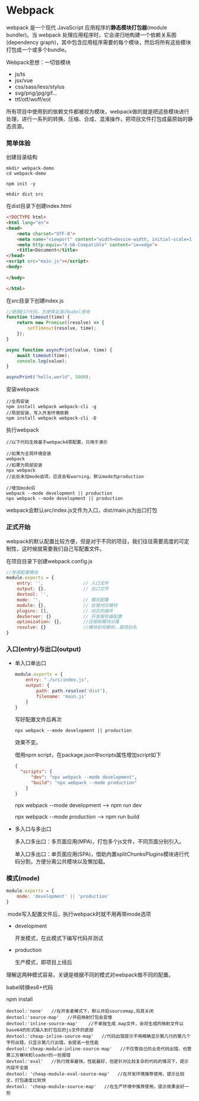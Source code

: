 # Webpack

webpack 是一个现代 JavaScript 应用程序的**静态模块打包器**(module bundler)。当 webpack 处理应用程序时，它会递归地构建一个依赖关系图(dependency graph)，其中包含应用程序需要的每个模块，然后将所有这些模块打包成一个或多个bundle。

Webpack思想：一切皆模块

- js/ts
- jsx/vue
- css/sass/less/stylus
- svg/png/jpg/gif...
- ttf/otf/woff/eot

所有项目中使用到的依赖文件都被视为模块，webpack做的就是把这些模块进行处理，进行一系列的转换、压缩、合成、混淆操作，把项目文件打包成最原始的静态资源。

### 简单体验

创建目录结构

```shell
mkdir webpack-demo
cd webpack-demo

npm init -y

mkdir dist src
```

在dist目录下创建index.html

```html
<!DOCTYPE html>
<html lang="en">
<head>
    <meta charset="UTF-8">
    <meta name="viewport" content="width=device-width, initial-scale=1.0">
    <meta http-equiv="X-UA-Compatible" content="ie=edge">
    <title>Document</title>
</head>
<script src="main.js"></script>
<body>
    
</body>

</html>
```

在src目录下创建index.js

```javascript
//使用ES7代码，方便等会演示babel使用
function timeout(time) {
    return new Promise((resolve) => {
        setTimeout(resolve, time);
    });
}

async function asyncPrint(value, time) {
    await timeout(time);
    console.log(value);
}

asyncPrint("hello,world", 5000);
```

安装webpack

```shell
//全局安装
npm install webpack webpack-cli -g
//局部安装，写入开发环境依赖
npm install webpack webpack-cli -D
```

执行webpack

```shell
//以下代码生效基于webpack4零配置，只用于演示

//如果为全局环境安装
webpack
//如果为局部安装
npx webpack
//此处未加mode选项，应该会有warning，默认mode为production

//增加mode后
webpack --mode development || production
npx webpack --mode development || production
```

webpack会默认src/index.js文件为入口，dist/main.js为出口打包

### 正式开始

webpack的默认配置比较方便，但是对于不同的项目，我们往往需要高度的可定制性，这时候就需要我们自己写配置文件。

在项目目录下创建webpack.config.js

```javascript
//常用配置模块
module.exports = {
    entry: '',               // 入口文件
    output: {},              // 出口文件
    devtool: '',
    mode: '',                // 模式配置
    module: {},              // 处理对应模块
    plugins: [],             // 对应的插件
    devServer: {}            // 开发服务器配置
    optimization: {},        //压缩和模块分离
    resolve: {}              //模块如何解析，路径别名
}
```

### 入口(entry)与出口(output)

- 单入口单出口

  ```javascript
  module.exports = {
      entry: "./src/index.js",
      output: {
          path: path.resolve('dist'),
          filename: 'main.js'
      }
  }
  ```

  写好配置文件后再次

  ```
  npx webpack --mode development || production
  ```

  效果不变。

  借用npm script，在package.json中scripts属性增加script如下

  ```json
  {
  	"scripts": {
      	"dev": "npx webpack --mode development",
      	"build": "npx webpack --mode production"
      }
  }
  ```

  npx webpack --mode development --> npm run dev

  npx webpack --mode production --> npm run build

- 多入口与多出口

  多入口多出口：多页面应用(MPA)，打包多个js文件，不同页面分别引入。

  单入口多出口：单页面应用(SPA)，借助内置splitChunksPlugins模块进行代码分割，方便分离公共模块以及懒加载。

### 模式(mode)

```javascript
module.exports = {
    mode: 'development' || 'production'
}
```

​	mode写入配置文件后，执行webpack时就不用再带mode选项

- development

  开发模式，在此模式下编写代码并测试

- production

  生产模式，即项目上线后

理解这两种模式容易，关键是根据不同的模式对webpack做不同的配置。



babel转换es6+代码

npm install

```
devtool:'none'   //在开发者模式下，默认开启sourcemap,将其关闭
devtool:'source-map'   //开启映射打包会变慢
devtool:'inline-source-map'    //不单独生成.map文件，会将生成的映射文件以base64的形式插入到打包后的js文件的底部
devtool:'cheap-inline-source-map'   //代码出错提示不用精确显示第几行的第几个字符出错，只显示第几行出错，会提高一些性能
devtool:'cheap-module-inline-source-map'   //不仅管自己的业务代码出错，也管第三方模块和loader的一些报错
devtool:'eval'   //执行效率最快，性能最好，但是针对比较复杂的代码的情况下，提示内容不全面
devtool: 'cheap-module-eval-source-map'   //在开发环境推荐使用，提示比较全，打包速度比较快
devtool: 'cheap-module-source-map'   //在生产环境中推荐使用，提示效果会好一些
```

